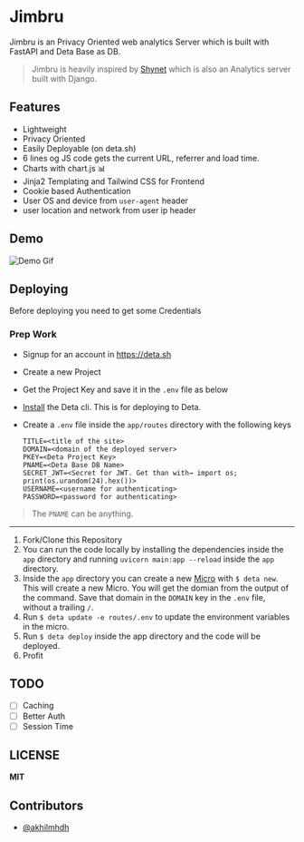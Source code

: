 # Jimbru

Jimbru is an Privacy Oriented web analytics Server which is built with FastAPI and Deta Base as DB.

> Jimbru is heavily inspired by [Shynet](https:github.com/milesmcc/shynet) which is also an Analytics server built with Django.

## Features

- Lightweight
- Privacy Oriented
- Easily Deployable (on deta.sh)
- 6 lines og JS code gets the current URL, referrer and load time.
- Charts with chart.js 📊
- Jinja2 Templating and Tailwind CSS for Frontend
- Cookie based Authentication
- User OS and device from `user-agent` header
- user location and network from user ip header

## Demo

![Demo Gif](https://user-images.githubusercontent.com/40897573/99864902-1fb1c980-2bcc-11eb-81e6-49380d36d263.gif)

## Deploying

Before deploying you need to get some Credentials

### Prep Work
- Signup for an account in https://deta.sh
- Create a new Project 
- Get the Project Key and save it in the `.env` file as below
- [Install](https://docs.deta.sh/docs/cli/install) the Deta cli. This is for deploying to Deta.
- Create a `.env` file inside the `app/routes` directory with the following keys

    ```env
    TITLE=<title of the site>
    DOMAIN=<domain of the deployed server>
    PKEY=<Deta Project Key>
    PNAME=<Deta Base DB Name>
    SECRET_JWT=<Secret for JWT. Get than with→ import os; print(os.urandom(24).hex())>
    USERNAME=<username for authenticating>
    PASSWORD=<password for authenticating>
    ```

> The `PNAME` can be anything.

---

1. Fork/Clone this Repository
2. You can run the code locally by installing the dependencies inside the `app` directory and running `uvicorn main:app --reload` inside the `app` directory.
3. Inside the `app` directory you can create a new [Micro](https://docs.deta.sh/docs/micros/about) with `$ deta new`. This will create a new Micro. You will get the domian from the output of the command. Save that domain in the `DOMAIN` key in the `.env` file, without a trailing `/`.
4. Run `$ deta update -e routes/.env` to update the environment variables in the micro.
5. Run `$ deta deploy` inside the app directory and the code will be deployed.
6. Profit

## TODO

- [ ] Caching
- [ ] Better Auth
- [ ] Session Time

## LICENSE

**MIT**

## Contributors

- [@akhilmhdh](https://github.com/akhilmhdh)